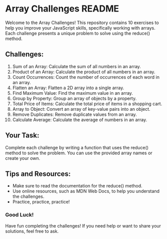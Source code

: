 # Array Challenges README

Welcome to the Array Challenges! This repository contains 10 exercises to help you improve your JavaScript skills, specifically working with arrays. Each challenge presents a unique problem to solve using the reduce() method.

## Challenges:

1. Sum of an Array: Calculate the sum of all numbers in an array.
2. Product of an Array: Calculate the product of all numbers in an array.
3. Count Occurrences: Count the number of occurrences of each word in an array.
4. Flatten an Array: Flatten a 2D array into a single array.
5. Find Maximum Value: Find the maximum value in an array.
6. Group by Property: Group an array of objects by a property.
7. Total Price of Items: Calculate the total price of items in a shopping cart.
8. Array to Object: Convert an array of key-value pairs into an object.
9. Remove Duplicates: Remove duplicate values from an array.
10. Calculate Average: Calculate the average of numbers in an array.

## Your Task:

Complete each challenge by writing a function that uses the reduce() method to solve the problem. You can use the provided array names or create your own.

## Tips and Resources:

- Make sure to read the documentation for the reduce() method.
- Use online resources, such as MDN Web Docs, to help you understand the challenges.
- Practice, practice, practice!

### Good Luck!

Have fun completing the challenges! If you need help or want to share your solutions, feel free to ask.